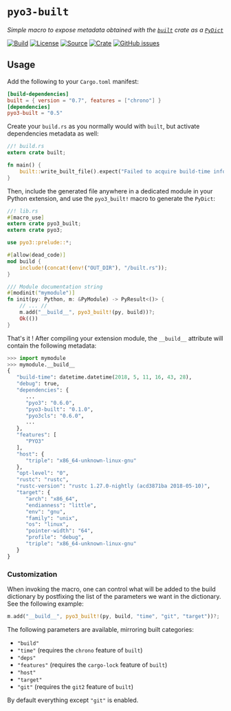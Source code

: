 # `pyo3-built`

*Simple macro to expose metadata obtained with the [`built`](https://crates.io/crates/built)
crate as a [`PyDict`](https://pyo3.github.io/pyo3/pyo3/struct.PyDict.html)*

[![Build](https://img.shields.io/github/actions/workflow/status/PyO3/pyo3-built/test.yml?branch=main&maxAge=600&style=flat-square)](https://github.com/PyO3/pyo3-built/actions)
[![License](https://img.shields.io/badge/license-Apache%202.0-blue.svg?style=flat-square&maxAge=2678400)](https://choosealicense.com/licenses/apache-2.0/)
[![Source](https://img.shields.io/badge/source-GitHub-303030.svg?maxAge=2678400&style=flat-square)](https://github.com/PyO3/pyo3-built)
[![Crate](https://img.shields.io/crates/v/pyo3-built.svg?maxAge=600&style=flat-square)](https://crates.io/crates/pyo3-built)
[![GitHub issues](https://img.shields.io/github/issues/PyO3/pyo3-built.svg?style=flat-square)](https://github.com/PyO3/pyo3-built/issues)

## Usage

Add the following to your `Cargo.toml` manifest:
```toml
[build-dependencies]
built = { version = "0.7", features = ["chrono"] }
[dependencies]
pyo3-built = "0.5"
```

Create your `build.rs` as you normally would with `built`, but activate
dependencies metadata as well:
```rust
//! build.rs
extern crate built;

fn main() {
    built::write_built_file().expect("Failed to acquire build-time information");
}
```

Then, include the generated file anywhere in a dedicated module in your Python
extension, and use the `pyo3_built!` macro to generate the `PyDict`:
```rust
//! lib.rs
#[macro_use]
extern crate pyo3_built;
extern crate pyo3;

use pyo3::prelude::*;

#[allow(dead_code)]
mod build {
    include!(concat!(env!("OUT_DIR"), "/built.rs"));
}

/// Module documentation string
#[modinit("mymodule")]
fn init(py: Python, m: &PyModule) -> PyResult<()> {
    // ... //
    m.add("__build__", pyo3_built!(py, build))?;
    Ok(())
}
```

That's it ! After compiling your extension module, the `__build__` attribute
will contain the following metadata:
```python
>>> import mymodule
>>> mymodule.__build__
{
   "build-time": datetime.datetime(2018, 5, 11, 16, 43, 28),
   "debug": true,
   "dependencies": {
      ...
      "pyo3": "0.6.0",
      "pyo3-built": "0.1.0",
      "pyo3cls": "0.6.0",
      ...
   },
   "features": [
      "PYO3"
   ],
   "host": {
      "triple": "x86_64-unknown-linux-gnu"
   },
   "opt-level": "0",
   "rustc": "rustc",
   "rustc-version": "rustc 1.27.0-nightly (acd3871ba 2018-05-10)",
   "target": {
      "arch": "x86_64",
      "endianness": "little",
      "env": "gnu",
      "family": "unix",
      "os": "linux",
      "pointer-width": "64",
      "profile": "debug",
      "triple": "x86_64-unknown-linux-gnu"
   }
}
```

### Customization

When invoking the macro, one can control what will be added
to the build dictionary by postfixing the list of the parameters we want in the dictionary.
See the following example:
```rust
m.add("__build__", pyo3_built!(py, build, "time", "git", "target"))?;
```

The following parameters are available, mirroring built categories:
- `"build"`
- `"time"` (requires the `chrono` feature of `built`)
- `"deps"`
- `"features"` (requires the `cargo-lock` feature of `built`)
- `"host"`
- `"target"`
- `"git"` (requires the `git2` feature of `built`)

By default everything except `"git"` is enabled.
